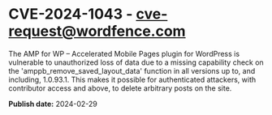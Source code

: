 # CVE-2024-1043 - cve-request@wordfence.com

The AMP for WP – Accelerated Mobile Pages plugin for WordPress is vulnerable to unauthorized loss of data due to a missing capability check on the 'amppb_remove_saved_layout_data' function in all versions up to, and including, 1.0.93.1. This makes it possible for authenticated attackers, with contributor access and above, to delete arbitrary posts on the site.

**Publish date:** 2024-02-29
